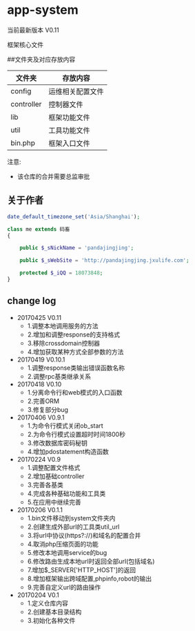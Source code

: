 # app-system

当前最新版本 V0.11

框架核心文件

##文件夹及对应存放内容

文件夹|存放内容
----|----
config|运维相关配置文件
controller|控制器文件
lib|框架功能文件
util|工具功能文件
bin.php|框架入口文件

注意:
- 该仓库的合并需要总监审批

## 关于作者

```php
date_default_timezone_set('Asia/Shanghai');

class me extends 码畜
{

    public $_sNickName = 'pandajingjing';

    public $_sWebSite = 'http://pandajingjing.jxulife.com';

    protected $_iQQ = 18073848;
}
```

## change log
- 20170425 V0.11
	- 1.调整本地调用服务的方法
	- 2.增加和调整response的支持格式
	- 3.移除crossdomain控制器
	- 4.增加获取某种方式全部参数的方法
- 20170419 V0.10.1
	- 1.调整response类输出错误函数名称
	- 2.调整rpc基类继承关系
- 20170418 V0.10
	- 1.分离命令行和web模式的入口函数
	- 2.完善ORM
	- 3.修复部分bug
- 20170406 V0.9.1
	- 1.为命令行模式关闭ob_start
	- 2.为命令行模式设置超时时间1800秒
	- 3.修改数据库密码秘钥
	- 4.增加pdostatement构造函数
- 20170224 V0.9
	- 1.调整配置文件格式
	- 2.增加基础controller
	- 3.完善各基类
	- 4.完成各种基础功能和工具类
	- 5.在应用中继续完善
- 20170206 V0.1.1
	- 1.bin文件移动到system文件夹内
	- 2.创建生成外部url的工具类util_url
	- 3.将url中协议(https?://)和域名的配置合并
	- 4.取消php压缩页面的功能
	- 5.修改本地调用service的bug
	- 6.修改路由生成本地url时返回全部url(包括域名)
	- 7.增加$_SERVER['HTTP_HOST']的返回
	- 8.增加框架输出跨域配置,phpinfo,robot的输出
	- 9.完善自定义url的路由操作
- 20170204 V0.1
	- 1.定义仓库内容
	- 2.创建基本目录结构
	- 3.初始化各种文件